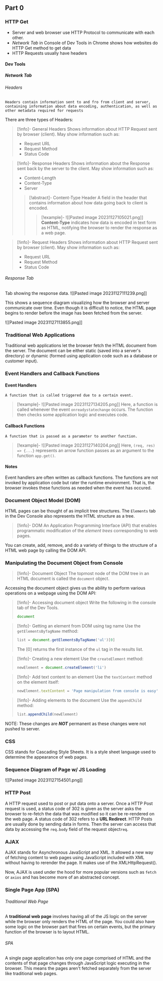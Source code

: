 ## Part 0
### HTTP Get
* Server and web browser use HTTP Protocol to communicate with each other.
* *Network Tab* in Console of Dev Tools in Chrome shows how websites do HTTP Get method to get data
* HTTP Requests usually have headers
#### Dev Tools
##### Network Tab
###### Headers
	Headers contain information sent to and fro from client and server, containing information about data encoding, authentication, as well as other metadata required for requests

There are three types of Headers:
> [!info]- General Headers
> Shows information about HTTP Request sent by browser (client).
> May show information such as:
> * Request URL
> * Request Method
> * Status Code

> [!info]- Response Headers
> Shows information about the Response sent back by the server to the client.
> May show information such as:
> * Content-Length
> *  Content-Type
> * Server
> >[!abstract]- Content-Type Header
> A field in the header that contains information about how data going back to client is encoded.
> >>[!example]-
> >>![[Pasted image 20231127105021.png]]
> >>**Content-Type**  indicates how data is encoded in text form as HTML, notifying the browser to render the response as a web page.

> [!info]- Request Headers
> Shows information about HTTP Request sent by browser (client).
> May show information such as:
> * Request URL
> * Request Method
> * Status Code
###### Response Tab
Tab showing the response data.
![[Pasted image 20231127111239.png]]

This shows a sequence diagram visualizing how the browser and server communicate over time.
Even though it is difficult to notice, the HTML page begins to render before the image has been fetched from the server.

![[Pasted image 20231127113855.png]]

### Traditional Web Applications
Traditional web applications let the browser fetch the HTML document from the server.
	The document can be either static (saved into a server's directory) or dynamic (formed using application code such as a database or customer input). 

### Event Handlers and Callback Functions
#### Event Handlers
	A function that is called triggered due to a certain event.

>[!example]- 
>![[Pasted image 20231127134205.png]]
>Here, a function is called whenever the event  `onreadystatechange` occurs. The function then checks some application logic and executes code.

#### Callback Functions
	A function that is passed as a parameter to another function.

>[!example]- 
>![[Pasted image 20231127140204.png]]
>Here, `(req, res) => {...}` represents an arrow function passes as an argument to the function `app.get()`. 

#### Notes
Event handlers are often written as callback functions.
The functions are not invoked by application code but rater the runtime environment. That is, the browser invokes these functions as needed when the event has occured.

### Document Object Model (DOM)
HTML pages can be thought of as implicit tree structures.
The `Elements` tab in the Dev Console also represents the HTML structure as a tree.

>[!info]- DOM
>An Application Programming Interface (API) that enables programmatic modification of the _element trees_ corresponding to web pages.

You can create, add, remove, and do a variety of things to the structure of a HTML web page by calling the DOM API.

### Manipulating the Document Object from Console
>[!info]- Document Object
>The topmost node of the DOM tree in an HTML document is called the `document` object.

Accessing the document object gives us the ability to perform various operations on a webpage using the DOM API:
>[!info]-  Accessing document object
>Write the following in the console tab of the Dev Tools.
>```js
>document
>```

>[!info]- Getting an element from DOM using tag name
>Use the `getElementsByTagName` method:
>```js
>list = document.getElementsByTagName('ul')[0]
>```
>The $[0]$  returns the first instance of the `ul` tag in the results list.

>[!info]- Creating a new element
>Use the `createElement` method:
>```js
>newElement = document.createElement('li')
>```

>[!info]- Add text content to an element
>Use the `textContent` method on the element itself:
>```js
>newElement.textContent = 'Page manipulation from console is easy'
>```

>[!info]- Adding elements to the document
>Use the `appendChild` method:
>```js
>list.appendChild(newElement)
>```

NOTE: These changes are ***NOT*** permanent as these changes were not pushed to server.

### CSS
CSS stands for Cascading Style Sheets. It is a style sheet language used to determine the appearance of web pages. 
### Sequence Diagram of Page w/ JS Loading
![[Pasted image 20231127154501.png]]

### HTTP Post
A HTTP request used to post or put data onto a server.
Once a HTTP Post request is used, a status code of 302 is given as the server asks the browser to re-fetch the data that was modified so it can be re-rendered on the web page. 
A status code of 302 refers to a **URL Redirect**. 
HTTP Posts are usually done by sending data in forms.
Then the server can access that data by accessing the `req.body` field of the request object`req`.

### AJAX
AJAX stands for Asynchronous JavaScript and XML. It allowed a new way of fetching content to web pages using JavaScript included with XML without having to rerender the page. It makes use of the XMLHttpRequest().

Now, AJAX is used under the hood for more popular versions such as `fetch` or `axios` and has become more of an abstracted concept.

### Single Page App (SPA)

###### Traditional Web Page
A **traditional web page** involves having all of the JS logic on the server while the browser only renders the HTML of the page. You could also have some logic on the browser part that fires on certain events, but the primary function of the browser is to layout HTML.

###### SPA
A single page application has only one page comprised of HTML and the contents of that page changes through JavaScript logic executing in the browser. This means the pages aren't fetched separately from the server like traditional web pages.
